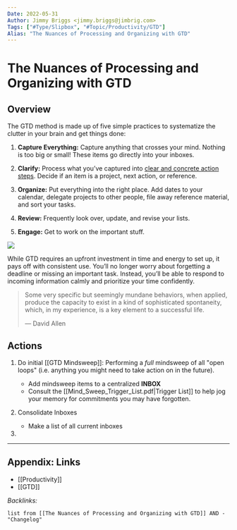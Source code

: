 ```yaml
---
Date: 2022-05-31
Author: Jimmy Briggs <jimmy.briggs@jimbrig.com>
Tags: ["#Type/Slipbox", "#Topic/Productivity/GTD"]
Alias: "The Nuances of Processing and Organizing with GTD"
---
```


# The Nuances of Processing and Organizing with GTD

## Overview

The GTD method is made up of five simple practices to systematize the clutter in your brain and get things done:

1.  **Capture Everything:** Capture anything that crosses your mind. Nothing is too big or small! These items go directly into your inboxes.
    
2.  **Clarify:** Process what you’ve captured into [clear and concrete action steps](https://gettingthingsdone.com/2017/02/episode-27-gtd-keys-to-clarifying/). Decide if an item is a project, next action, or reference.
    
3.  **Organize:** Put everything into the right place. Add dates to your calendar, delegate projects to other people, file away reference material, and sort your tasks.
    
4.  **Review:** Frequently look over, update, and revise your lists.
    
5.  **Engage:** Get to work on the important stuff.

![](https://i.imgur.com/m1WcmyN.png)

While GTD requires an upfront investment in time and energy to set up, it pays off with consistent use. You’ll no longer worry about forgetting a deadline or missing an important task. Instead, you’ll be able to respond to incoming information calmly and prioritize your time confidently.

> Some very specific but seemingly mundane behaviors, when applied, produce the capacity to exist in a kind of sophisticated spontaneity, which, in my experience, is a key element to a successful life.
> 
> — David Allen


## Actions

1. Do initial [[GTD Mindsweep]]: Performing a *full* mindsweep of all "open loops" (i.e. anything you might need to take action on in the future).
	
	- Add mindsweep items to a centralized **INBOX**
	- Consult the [[Mind_Sweep_Trigger_List.pdf|Trigger List]] to help jog your memory for commitments you may have forgotten.

2. Consolidate Inboxes

	- Make a list of all current inboxes


3. 

***

## Appendix: Links

- [[Productivity]]
- [[GTD]]

*Backlinks:*

```dataview
list from [[The Nuances of Processing and Organizing with GTD]] AND -"Changelog"
```